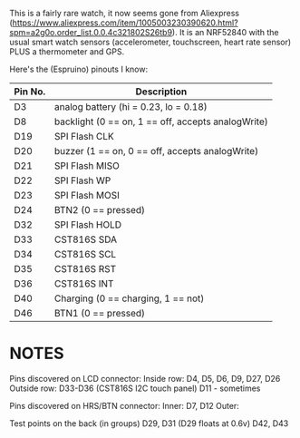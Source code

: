 This is a fairly rare watch, it now seems gone from Aliexpress (https://www.aliexpress.com/item/1005003230390620.html?spm=a2g0o.order_list.0.0.4c321802S26tb9). 
It is an NRF52840 with the usual smart watch sensors (accelerometer, touchscreen, heart rate sensor) PLUS a thermometer and GPS. 

Here's the (Espruino) pinouts I know:

| Pin No.  | Description |
| ------------- | ------------- |
|D3| analog battery (hi = 0.23, lo = 0.18)|
|D8|  backlight (0 == on, 1 == off, accepts analogWrite)|
|D19| SPI Flash CLK |
|D20| buzzer (1 == on, 0 == off, accepts analogWrite)|
|D21| SPI Flash MISO |
|D22| SPI Flash WP |
|D23| SPI Flash MOSI |
|D24| BTN2 (0 == pressed)|
|D32| SPI Flash HOLD |
|D33| CST816S SDA |
|D34| CST816S SCL |
|D35| CST816S RST |
|D36| CST816S INT |
|D40| Charging (0 == charging, 1 == not)|
|D46| BTN1 (0 == pressed)|

NOTES
=====
Pins discovered on LCD connector:
Inside row:  D4, D5, D6, D9, D27, D26
Outside row: D33-D36 (CST816S I2C touch panel)
D11 - sometimes

Pins discovered on HRS/BTN connector:
Inner: D7, D12
Outer: 

Test points on the back (in groups)
D29, D31 (D29 floats at 0.6v)
D42, D43
